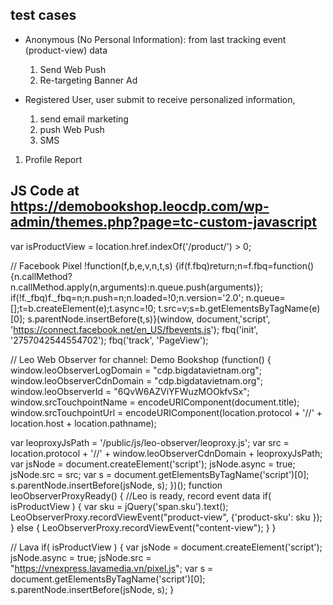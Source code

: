 ## test cases

* Anonymous (No Personal Information): from last tracking event (product-view) data
	1) Send Web Push
	2) Re-targeting Banner Ad 
	
* Registered User,  user submit to receive personalized information,
	1) send email marketing 
	2) push Web Push
	3) SMS 


1) Profile Report

## JS Code at https://demobookshop.leocdp.com/wp-admin/themes.php?page=tc-custom-javascript	


var isProductView = location.href.indexOf('/product/') > 0;

// Facebook Pixel
!function(f,b,e,v,n,t,s)
{if(f.fbq)return;n=f.fbq=function(){n.callMethod?
n.callMethod.apply(n,arguments):n.queue.push(arguments)};
if(!f._fbq)f._fbq=n;n.push=n;n.loaded=!0;n.version='2.0';
n.queue=[];t=b.createElement(e);t.async=!0;
t.src=v;s=b.getElementsByTagName(e)[0];
s.parentNode.insertBefore(t,s)}(window, document,'script',
'https://connect.facebook.net/en_US/fbevents.js');
fbq('init', '2757042544554702');
fbq('track', 'PageView');


// Leo Web Observer for channel: Demo Bookshop
(function() {
  window.leoObserverLogDomain = "cdp.bigdatavietnam.org";
  window.leoObserverCdnDomain = "cdp.bigdatavietnam.org";
  window.leoObserverId = "6QvW6AZViYFWuzMOOkfvSx";
  window.srcTouchpointName = encodeURIComponent(document.title);
  window.srcTouchpointUrl = encodeURIComponent(location.protocol + '//' + location.host + location.pathname);

  var leoproxyJsPath = '/public/js/leo-observer/leoproxy.js';
  var src = location.protocol + '//' + window.leoObserverCdnDomain + leoproxyJsPath;
  var jsNode = document.createElement('script');
  jsNode.async = true;
  jsNode.src = src;
  var s = document.getElementsByTagName('script')[0];
  s.parentNode.insertBefore(jsNode, s);
})();
function leoObserverProxyReady() {
  //Leo is ready, record event data
  if( isProductView ) {
    var sku = jQuery('span.sku').text();
    LeoObserverProxy.recordViewEvent("product-view", {'product-sku': sku });
  } else {
    LeoObserverProxy.recordViewEvent("content-view");
  }
}


// Lava
if( isProductView ) {
  var jsNode = document.createElement('script');
  jsNode.async = true;
  jsNode.src = "https://vnexpress.lavamedia.vn/pixel.js";
  var s = document.getElementsByTagName('script')[0];
  s.parentNode.insertBefore(jsNode, s);
}
	